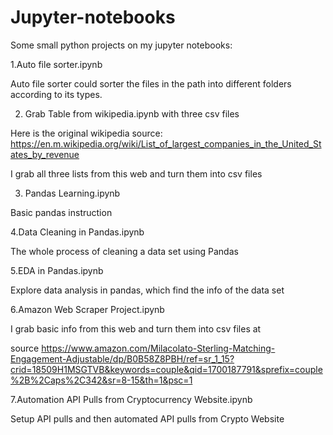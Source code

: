 # Jupyter-notebooks

Some small python projects on my jupyter notebooks:

1.Auto file sorter.ipynb

Auto file sorter could sorter the files in the path into different folders according to its types.

2. Grab Table from wikipedia.ipynb with three csv files

Here is the original wikipedia source: https://en.m.wikipedia.org/wiki/List_of_largest_companies_in_the_United_States_by_revenue

I grab all three lists from this web and turn them into csv files

3. Pandas Learning.ipynb

Basic pandas instruction

4.Data Cleaning in Pandas.ipynb

The whole process of cleaning a data set using Pandas

5.EDA in Pandas.ipynb

Explore data analysis in pandas, which find the info of the data set

6.Amazon Web Scraper Project.ipynb

I grab basic info from this web and turn them into csv files at 

source https://www.amazon.com/Milacolato-Sterling-Matching-Engagement-Adjustable/dp/B0B58Z8PBH/ref=sr_1_15?crid=18509H1MSGTVB&keywords=couple&qid=1700187791&sprefix=couple%2B%2Caps%2C342&sr=8-15&th=1&psc=1

7.Automation API Pulls from Cryptocurrency Website.ipynb

Setup API pulls and then automated API pulls from Crypto Website 
